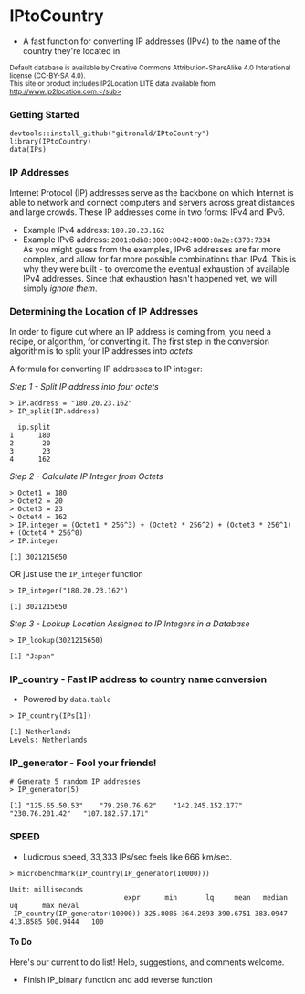 # IPtoCountry

<!--
[![Build Status](https://travis-ci.org/gitronald/dtables.svg?branch=master)](https://travis-ci.org/gitronald/dtables)
[![CRAN_Status_Badge](http://www.r-pkg.org/badges/version/dtables)](http://cran.r-project.org/package=dtables)
--->

* A fast function for converting IP addresses (IPv4) to the name of the country they're located in.

<sub>Default database is available by Creative Commons Attribution-ShareAlike 4.0 Interational license (CC-BY-SA 4.0).  
This site or product includes IP2Location LITE data available from http://www.ip2location.com.</sub>

### Getting Started
``` {r}
devtools::install_github("gitronald/IPtoCountry")
library(IPtoCountry)
data(IPs)
```

### IP Addresses
Internet Protocol (IP) addresses serve as the backbone on which Internet is able to network and connect computers and servers across great distances and large crowds. These IP addresses come in two forms: IPv4 and IPv6.  
* Example IPv4 address: `180.20.23.162`  
* Example IPv6 address: `2001:0db8:0000:0042:0000:8a2e:0370:7334`  
As you might guess from the examples, IPv6 addresses are far more complex, and allow for far more possible combinations than IPv4. This is why they were built - to overcome the eventual exhaustion of available IPv4 addresses. Since that exhaustion hasn't happened yet, we will simply *ignore them*. 

### Determining the Location of IP Addresses
In order to figure out where an IP address is coming from, you need a recipe, or algorithm, for converting it.
The first step in the conversion algorithm is to split your IP addresses into *octets*

A formula for converting IP addresses to IP integer:

_Step 1 - Split IP address into four octets_
``` {r}
> IP.address = "180.20.23.162"
> IP_split(IP.address)
```
```
  ip.split
1      180
2       20
3       23
4      162
```

_Step 2 - Calculate IP Integer from Octets_
``` {r}
> Octet1 = 180
> Octet2 = 20
> Octet3 = 23
> Octet4 = 162
> IP.integer = (Octet1 * 256^3) + (Octet2 * 256^2) + (Octet3 * 256^1) + (Octet4 * 256^0)
> IP.integer
```
```
[1] 3021215650
```
OR just use the `IP_integer` function
``` {r}
> IP_integer("180.20.23.162")
```
```
[1] 3021215650
```

_Step 3 - Lookup Location Assigned to IP Integers in a Database_
``` {r}
> IP_lookup(3021215650)
```
```
[1] "Japan"
```

### IP_country - Fast IP address to country name conversion
* Powered by `data.table`

``` {r}
> IP_country(IPs[1])

```
```
[1] Netherlands
Levels: Netherlands
```
### IP_generator - Fool your friends!

``` {r}
# Generate 5 random IP addresses
> IP_generator(5)

```
```
[1] "125.65.50.53"    "79.250.76.62"    "142.245.152.177" "230.76.201.42"   "107.182.57.171" 
```

### SPEED
* Ludicrous speed, 33,333 IPs/sec feels like 666 km/sec.
```{r}
> microbenchmark(IP_country(IP_generator(10000)))

```
```
Unit: milliseconds
                            expr      min       lq     mean   median       uq      max neval
 IP_country(IP_generator(10000)) 325.8086 364.2893 390.6751 383.0947 413.8585 500.9444   100

```



#### To Do
Here's our current to do list! Help, suggestions, and comments welcome.
* Finish IP_binary function and add reverse function
